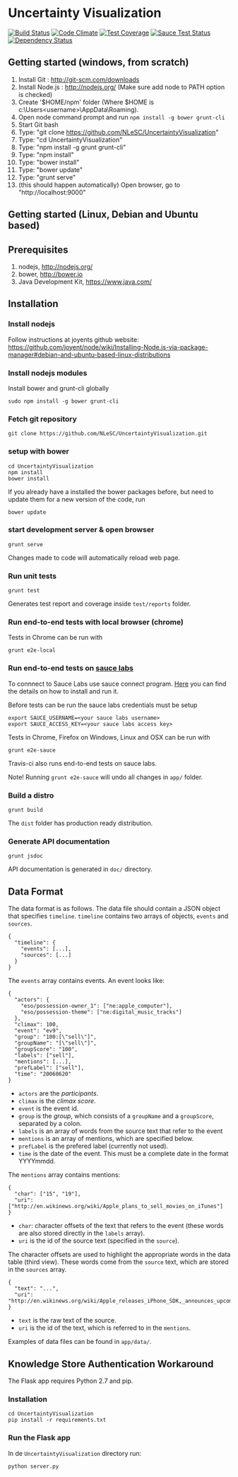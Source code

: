 Uncertainty Visualization
=========================

[![Build Status](https://travis-ci.org/NLeSC/UncertaintyVisualization.svg?branch=master)](https://travis-ci.org/NLeSC/UncertaintyVisualization)
[![Code Climate](https://codeclimate.com/github/NLeSC/UncertaintyVisualization/badges/gpa.svg)](https://codeclimate.com/github/NLeSC/UncertaintyVisualization)
[![Test Coverage](https://codeclimate.com/github/NLeSC/UncertaintyVisualization/badges/coverage.svg)](https://codeclimate.com/github/NLeSC/UncertaintyVisualization)
[![Sauce Test Status](https://saucelabs.com/buildstatus/uncertaintyvis)](https://saucelabs.com/u/uncertaintyvis)
[![Dependency Status](https://gemnasium.com/NLeSC/UncertaintyVisualization.svg)](https://gemnasium.com/NLeSC/UncertaintyVisualization)

Getting started (windows, from scratch)
---------------------------------------

1. Install Git : 	http://git-scm.com/downloads
2. Install Node.js : 	http://nodejs.org/ (Make sure add node to PATH option is checked)
  1. Create '$HOME/npm' folder (Where $HOME is c:\Users\<username>\AppData\Roaming).
  2. Open node command prompt and run `npm install -g bower grunt-cli`
3. Start Git bash
4. Type: "git clone https://github.com/NLeSC/UncertaintyVisualization"
5. Type: "cd UncertaintyVisualization"
6. Type: "npm install -g grunt grunt-cli"
7. Type: "npm install"
8. Type: "bower install"
9. Type: "bower update"
10. Type: "grunt serve"
11. (this should happen automatically) Open browser, go to "http://localhost:9000"

Getting started (Linux, Debian and Ubuntu based)
-------------------------------------------------

Prerequisites
------------

1. nodejs, http://nodejs.org/
2. bower, http://bower.io
3. Java Development Kit, https://www.java.com/

Installation
------------

### Install nodejs

Follow instructions at joyents github website:
https://github.com/joyent/node/wiki/Installing-Node.js-via-package-manager#debian-and-ubuntu-based-linux-distributions

### Install nodejs modules
Install bower and grunt-cli globally
```
sudo npm install -g bower grunt-cli
```

### Fetch git repository
```
git clone https://github.com/NLeSC/UncertaintyVisualization.git
```

### setup with bower
```
cd UncertaintyVisualization
npm install
bower install
```
If you already have a installed the bower packages before, but need to update them for a new version of the code, run
```
bower update
```

### start development server & open browser
```
grunt serve
```
Changes made to code will automatically reload web page.

### Run unit tests

```
grunt test
```
Generates test report and coverage inside `test/reports` folder.

### Run end-to-end tests with local browser (chrome)

Tests in Chrome can be run with
```
grunt e2e-local
```

### Run end-to-end tests on [sauce labs](https://saucelabs.com/)

To connnect to Sauce Labs use sauce connect program. [Here](https://docs.saucelabs.com/reference/sauce-connect/) you can find the details on how to install and run it.

Before tests can be run the sauce labs credentials must be setup

```
export SAUCE_USERNAME=<your sauce labs username>
export SAUCE_ACCESS_KEY=<your sauce labs access key>
```

Tests in Chrome, Firefox on Windows, Linux and OSX can be run with
```
grunt e2e-sauce
```

Travis-ci also runs end-to-end tests on sauce labs.

Note! Running `grunt e2e-sauce` will undo all changes in `app/` folder.

### Build a distro

```
grunt build
```
The `dist` folder has production ready distribution.

### Generate API documentation

```
grunt jsdoc
```

API documentation is generated in `doc/` directory.

## Data Format

The data format is as follows. The data file should contain a JSON object that specifies `timeline`. `timeline` contains two arrays of objects, `events` and `sources`.

```
{
  "timeline": {
    "events": [...],
    "sources": [...]
  }
}
```

The `events` array contains events. An event looks like:

```
{
  "actors": {
    "eso/possession-owner_1": ["ne:apple_computer"],
    "eso/possession-theme": ["ne:digital_music_tracks"]
  },
  "climax": 100,
  "event": "ev9",
  "group": "100:[\"sell\"]",
  "groupName": "[\"sell\"]",
  "groupScore": "100",
  "labels": ["sell"],
  "mentions": [...],
  "prefLabel": ["sell"],
  "time": "20060620"
}
```

* `actors` are the _participants_.
* `climax` is the _climax score_.
* `event` is the event id.
* `group` is the _group_, which consists of a `groupName` and a `groupScore`, separated by a colon.
* `labels` is an array of words from the source text that refer to the event
* `mentions` is an array of mentions, which are specified below.
* `prefLabel` is the prefered label (currently not used).
* `time` is the date of the event. This must be a complete date in the format YYYYmmdd.

The `mentions` array contains mentions:

```
{
  "char": ["15", "19"],
  "uri": ["http://en.wikinews.org/wiki/Apple_plans_to_sell_movies_on_iTunes"]
}
```

* `char`: character offsets of the text that refers to the event (these words are also stored directly in the `labels` array).
* `uri` is the id of the source text (specified in the `source`).

The character offsets are used to highlight the appropriate words in the data table (third view). These words come from the `source` text, which are stored in the `sources` array.

```
{
  "text": "...",
  "uri": "http://en.wikinews.org/wiki/Apple_releases_iPhone_SDK,_announces_upcoming_update"
}
```

* `text` is the raw text of the source.
* `uri` is the id of the text, which is referred to in the `mentions`.

Examples of data files can be found in `app/data/`.

## Knowledge Store Authentication Workaround

The Flask app requires Python 2.7 and pip.

### Installation

    cd UncertaintyVisualization
    pip install -r requirements.txt

### Run the Flask app

In de `UncertaintyVisualization` directory run:

    python server.py
